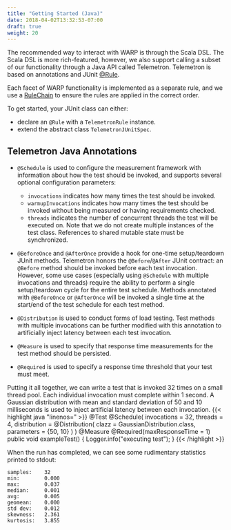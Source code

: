 ```yaml
---
title: "Getting Started (Java)"
date: 2018-04-02T13:32:53-07:00
draft: true
weight: 20
---
```


The recommended way to interact with WARP is through the Scala DSL. 
The Scala DSL is more rich-featured,
however, we also support calling a subset of our functionality through a Java API called Telemetron.
Telemetron is based on annotations and JUnit [@Rule](https://junit.org/junit4/javadoc/4.12/org/junit/Rule.html). 

Each facet of WARP functionality is implemented as a separate rule,
and we use a [RuleChain](https://junit.org/junit4/javadoc/4.12/org/junit/rules/RuleChain.html)
to ensure the rules are applied in the correct order.

To get started, your JUnit class can either:

  * declare an `@Rule` with a `TelemetronRule` instance.
  * extend the abstract class `TelemetronJUnitSpec`.

## Telemetron Java Annotations

  * `@Schedule` is used to configure the measurement framework with information about how the test should be invoked, and
  supports several optional configuration parameters:
    - `invocations` indicates how many times the test should be invoked.
    - `warmupInvocations` indicates how many times the test should be invoked without being measured or having requirements
      checked.
    - `threads` indicates the number of concurrent threads the test will be executed on. Note that we do not create
      multiple instances of the test class. References to shared mutable state must be synchronized.

  * `@BeforeOnce` and `@AfterOnce` provide a hook for one-time setup/teardown JUnit methods.
  Telemetron honors the `@Before`/`@After` JUnit contract: an `@Before` method should be invoked before each test invocation.
  However, some use cases (especially using `@Schedule` with multiple invocations and threads) require the ability to perform
  a single setup/teardown cycle for the entire test schedule.
  Methods annotated with `@BeforeOnce` or `@AfterOnce` will be invoked a single time at the start/end 
  of the test schedule for each test method.

  * `@Distribution` is used to conduct forms of load testing.
  Test methods with multiple invocations can be further modified with this annotation to artificially inject latency
  between each test invocation. 

  * `@Measure` is used to specify that response time measurements for the test method should be persisted.

  * `@Required` is used to specify a response time threshold that your test must meet.

Putting it all together, we can write a test that is invoked 32 times on a small thread pool. Each individual invocation
must complete within 1 second. A Gaussian distribution with mean and standard deviation of 50 and 10 milliseconds is used
to inject artificial latency between each invocation.
{{< highlight java "linenos=" >}}
@Test
@Schedule(
	invocations = 32,
	threads = 4,
	distribution = @Distribution(
		clazz = GaussianDistribution.class,
		parameters = {50, 10}
	)
)
@Measure
@Required(maxResponseTime = 1)
public void exampleTest() {
	Logger.info("executing test");
}
{{< /highlight >}}

When the run has completed, we can see some rudimentary statistics printed to stdout:
```
samples:    32
min:        0.000
max:        0.037
median:     0.001
avg:        0.005
geomean:    0.000
std dev:    0.012
skewness:   2.361
kurtosis:   3.855
```
